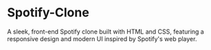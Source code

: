 # Spotify-Clone
A sleek, front-end Spotify clone built with HTML and CSS, featuring a responsive design and modern UI inspired by Spotify's web player.
